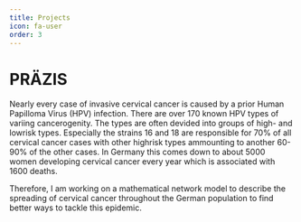 ```yaml
---
title: Projects
icon: fa-user
order: 3
---
```

# PRÄZIS

Nearly every case of invasive cervical cancer is caused by a prior Human Papilloma Virus (HPV) infection. There are over 170 known HPV types of variing cancerogenity. The types are often devided into groups of high- and lowrisk types. Especially the strains 16 and 18 are responsible for 70% of all cervical cancer cases with other highrisk types ammounting to another 60- 90% of the other cases. In Germany this comes down to about 5000 women developing cervical cancer every year which is associated with 1600 deaths. 

Therefore, I am working on a mathematical network model to describe the spreading of cervical cancer throughout the German population to find better ways to tackle this epidemic.